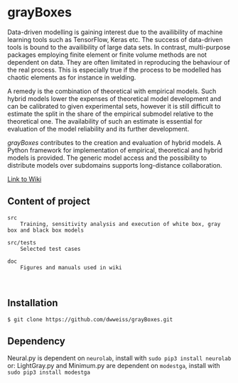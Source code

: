 # grayBoxes

Data-driven modelling is gaining interest due to the availibility of machine learning tools such as TensorFlow, Keras etc. The success of data-driven tools is bound to the availibility of large data sets. In contrast, multi-purpose packages employing finite element or finite volume methods are not dependent on data. They are often limitated in reproducing the behaviour of the real process. This is especially true if the process to be modelled has chaotic elements as for instance in welding.

A remedy is the combination of theoretical with empirical models. Such hybrid models lower the expenses of theoretical model development and can be calibrated to given experimental sets, however it is still difficult to estimate the split in the share of the empirical submodel relative to the theoretical one. The availability of such an estimate is essential for evaluation of the model reliability and its further development.

_grayBoxes_ contributes to the creation and evaluation of hybrid models. A Python framework for implementation of empirical, theoretical and hybrid models is provided. The generic model access and the possibility to distribute models over subdomains supports long-distance collaboration.

[Link to Wiki](https://github.com/dwweiss/grayBoxes/wiki)


## Content of project 

    src 
        Training, sensitivity analysis and execution of white box, gray box and black box models

    src/tests
        Selected test cases

    doc
        Figures and manuals used in wiki
        

## Installation

    $ git clone https://github.com/dwweiss/grayBoxes.git


## Dependency

Neural.py is dependent on `neurolab`, install with `sudo pip3 install neurolab` or:
LightGray.py and Minimum.py are dependent on `modestga`, install with `sudo pip3 install modestga`
